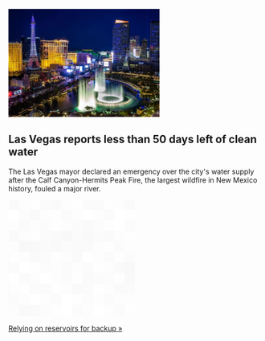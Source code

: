 
![Las Vegas reports less than 50 days left of clean water](./20220729235851.png)
## Las Vegas reports less than 50 days left of clean water

The Las Vegas mayor declared an emergency over the city's water supply after the Calf Canyon-Hermits Peak Fire, the largest wildfire in New Mexico history, fouled a major river.

![pic](../square_bg.png)

[Relying on reservoirs for backup »](https://www.yahoo.com/gma/las-vegas-declares-emergency-less-163500105.html)
